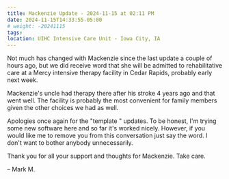 ```yaml
---
title: Mackenzie Update - 2024-11-15 at 02:11 PM
date: 2024-11-15T14:33:55-05:00
# weight: -20241115
tags:
location: UIHC Intensive Care Unit - Iowa City, IA
---
```



Not much has changed with Mackenzie since the last update a couple of hours ago, but we did receive word that she will be admitted to rehabilitative care at a Mercy intensive therapy facility in Cedar Rapids, probably early next week.

Mackenzie's uncle had therapy there after his stroke 4 years ago and that went well. The facility is probably the most convenient for family members given the other choices we had as well.

Apologies once again for the "template " updates. To be honest, I'm trying some new software here and so far it's worked nicely.  However, if you would like me to remove you from this conversation just say the word. I don't want to bother anybody unnecessarily.

Thank you for all your support and thoughts for Mackenzie. Take care.

– Mark M. 
